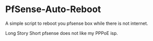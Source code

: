 # PfSense-Auto-Reboot
A simple script to reboot you pfsense box while there is not internet.

Long Story Short pfsense does not like my PPPoE isp.
